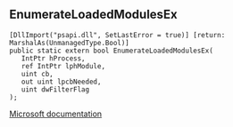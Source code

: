 ## EnumerateLoadedModulesEx

```
[DllImport("psapi.dll", SetLastError = true)] [return: MarshalAs(UnmanagedType.Bool)]
public static extern bool EnumerateLoadedModulesEx(
   IntPtr hProcess,
   ref IntPtr lphModule,
   uint cb,
   out uint lpcbNeeded,
   uint dwFilterFlag
);
```

[Microsoft documentation](https://docs.microsoft.com/en-us/windows/win32/api/psapi/nf-psapi-enumerateloadedmodulesex)
